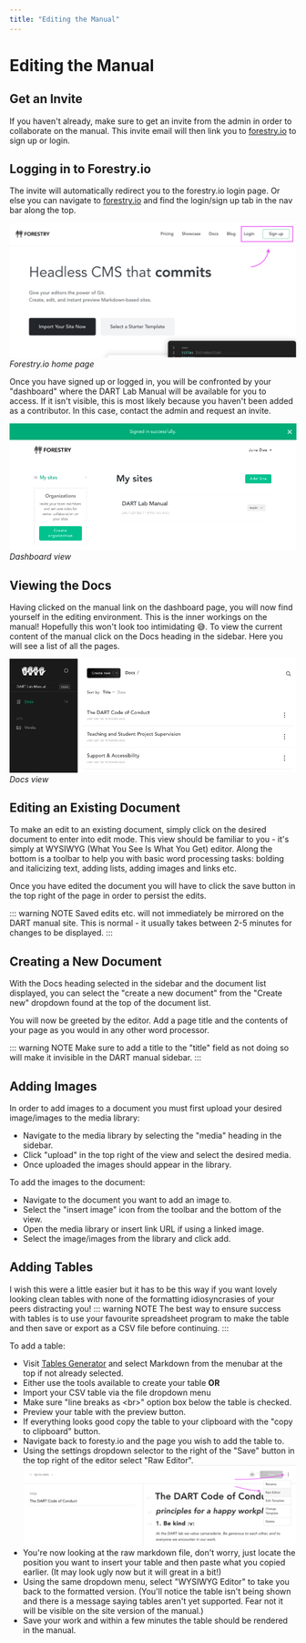 ```yaml
---
title: "Editing the Manual"
---
```


# Editing the Manual

## Get an Invite
If you haven't already, make sure to get an invite from the admin in order to
collaborate on the manual. This invite email will then link you to [forestry.io](https://forestry.io) to sign up or login.

## Logging in to Forestry.io
The invite will automatically redirect you to the forestry.io login page. Or else you can navigate to [forestry.io](https://forestry.io/) and find the login/sign up tab in the nav bar along the top.

![login](./login.png)
*Forestry.io home page*

Once you have signed up or logged in, you will be confronted by your "dashboard" where the DART Lab Manual will be available for you to access. If it isn't visible, this is most likely because you haven't been added as a contributor. In this case, contact the admin and request an invite.

![dashboard](./dashboard.png)
*Dashboard view*

## Viewing the Docs
Having clicked on the manual link on the dashboard page, you will now find yourself in the editing environment. This is the inner workings on the manual! Hopefully this won't look too intimidating :sweat_smile:. To view the current content of the manual click on the Docs heading in the sidebar. Here you will see a list of all the pages.

![docs](./docs.png)
*Docs view*

## Editing an Existing Document
To make an edit to an existing document, simply click on the desired document to enter into edit mode. This view should be familiar to you - it's simply at WYSIWYG (What You See Is What You Get) editor. Along the bottom is a toolbar to help you with basic word processing tasks: bolding and italicizing text, adding lists, adding images and links etc.

Once you have edited the document you will have to click the save button in the top right of the page in order to persist the edits.

::: warning NOTE
Saved edits etc. will not immediately be mirrored on the DART manual site. This is normal - it usually takes between 2-5 minutes for changes to be displayed.
:::

## Creating a New Document
With the Docs heading selected in the sidebar and the document list displayed, you can select the "create a new document" from the "Create new" dropdown found at the top of the document list.

You will now be greeted by the editor. Add a page title and the contents of your page as you would in any other word processor.

::: warning NOTE
Make sure to add a title to the "title" field as not doing so will make it invisible in the DART manual sidebar.
:::

## Adding Images
In order to add images to a document you must first upload your desired image/images to the media library:

- Navigate to the media library by selecting the "media" heading in the sidebar.
- Click "upload" in the top right of the view and select the desired media.
- Once uploaded the images should appear in the library.

To add the images to the document:
- Navigate to the document you want to add an image to.
- Select the "insert image" icon from the toolbar and the bottom of the view.
- Open the media library or insert link URL if using a linked image.
- Select the image/images from the library and click add.

## Adding Tables
I wish this were a little easier but it has to be this way if you want lovely looking clean tables with none of the formatting idiosyncrasies of your peers distracting you!
::: warning NOTE
The best way to ensure success with tables is to use your favourite spreadsheet program to make the table and then save or export as a CSV file before continuing.
:::

To add a table:
- Visit [Tables Generator](https://www.tablesgenerator.com/markdown) and select Markdown from the menubar at the top if not already selected.
- Either use the tools available to create your table **OR**
- Import your CSV table via the file dropdown menu
- Make sure "line breaks as \<br\>" option box below the table is checked.
- Preview your table with the preview button.
- If everything looks good copy the table to your clipboard with the "copy to
  clipboard" button.
- Navigate back to foresty.io and the page you wish to add the table to.
- Using the settings dropdown selector to the right of the "Save" button in the
  top right of the editor select "Raw Editor". ![raw editor](./raw_editor.png)
- You're now looking at the raw markdown file, don't worry, just locate the
  position you want to insert your table and then paste what you copied earlier.
  (It may look ugly now but it will great in a bit!)
- Using the same dropdown menu, select "WYSIWYG Editor" to take you back to the
  formatted version. (You'll notice the table isn't being shown and there is a
  message saying tables aren't yet supported. Fear not it will be visible on the
  site version of the manual.)
- Save your work and within a few minutes the table should be rendered in the
  manual.
